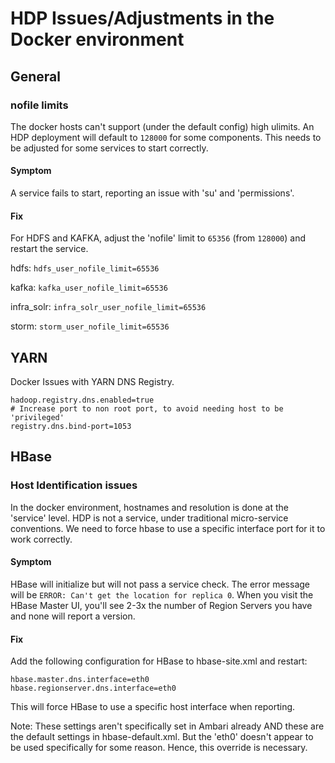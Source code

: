 # HDP Issues/Adjustments in the Docker environment

## General

### nofile limits

The docker hosts can't support (under the default config) high ulimits.  An HDP deployment will default to `128000` for some components.  This needs to be adjusted for some services to start correctly.

#### Symptom
A service fails to start, reporting an issue with 'su' and 'permissions'.

#### Fix
For HDFS and KAFKA, adjust the 'nofile' limit to `65356` (from `128000`) and restart the service.

hdfs:
`hdfs_user_nofile_limit=65536`

kafka:
`kafka_user_nofile_limit=65536`

infra_solr:
`infra_solr_user_nofile_limit=65536`

storm:
`storm_user_nofile_limit=65536`

## YARN

Docker Issues with YARN DNS Registry.

```
hadoop.registry.dns.enabled=true
# Increase port to non root port, to avoid needing host to be 'privileged'
registry.dns.bind-port=1053

```

## HBase

### Host Identification issues

In the docker environment, hostnames and resolution is done at the 'service' level.  HDP is not a service, under traditional micro-service conventions.  We need to force hbase to use a specific interface port for it to work correctly.

#### Symptom

HBase will initialize but will not pass a service check.  The error message will be `ERROR: Can't get the location for replica 0`.  When you visit the HBase Master UI, you'll see 2-3x the number of Region Servers you have and none will report a version.

#### Fix

Add the following configuration for HBase to hbase-site.xml and restart:
```
hbase.master.dns.interface=eth0
hbase.regionserver.dns.interface=eth0
```
This will force HBase to use a specific host interface when reporting.

Note: These settings aren't specifically set in Ambari already AND these are the default settings in hbase-default.xml.  But the 'eth0' doesn't appear to be used specifically for some reason.  Hence, this override is necessary.
